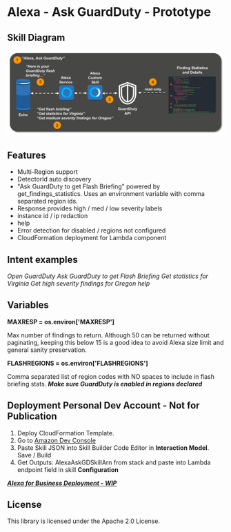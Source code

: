 
# Alexa - Ask GuardDuty - Prototype

## Skill Diagram
![architecture diagram](images/skill-diagram.png)

## Features
- Multi-Region support
- DetectorId auto discovery
- "Ask GuardDuty to get Flash Briefing" powered by get_findings_statistics. Uses an environment variable with comma separated region ids.
- Response provides high / med / low severity labels
- instance id / ip redaction
- help
- Error detection for disabled / regions not configured
- CloudFormation deployment for Lambda component

## Intent examples
*Open GuardDuty*
*Ask GuardDuty to get Flash Briefing*
*Get statistics for Virginia*
*Get high severity findings for Oregon*
*help*

## Variables
**MAXRESP = os.environ['MAXRESP']**

Max number of findings to return. Although 50 can be returned without paginating,
keeping this below 15 is a good idea to avoid Alexa size limit and general sanity preservation.

**FLASHREGIONS = os.environ['FLASHREGIONS']**

Comma separated list of region codes with NO spaces to include in flash briefing stats.
***Make sure GuardDuty is enabled in regions declared***

## Deployment Personal Dev Account - Not for Publication

1. Deploy CloudFormation Template.
2.  Go to [Amazon Dev Console](https://developer.amazon.com/alexa/console)
3. Paste Skill JSON into Skill Builder Code Editor in **Interaction Model**. Save / Build
4. Get Outputs: AlexaAskGDSkillArn from stack and paste into Lambda endpoint field in skill **Configuration**

***[Alexa for Business Deployment - WIP](https://aws.amazon.com/alexaforbusiness/getting-started/)***


## License

This library is licensed under the Apache 2.0 License. 

